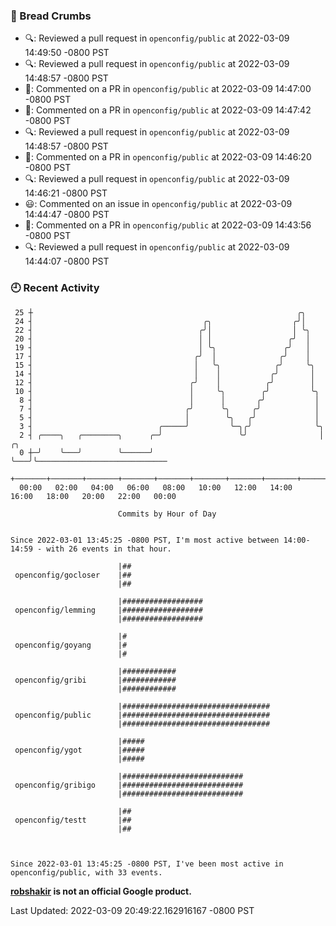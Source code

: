 ### 🍞 Bread Crumbs

 * 🔍: Reviewed a pull request in  `openconfig/public` at 2022-03-09 14:49:50 -0800 PST
 * 🔍: Reviewed a pull request in  `openconfig/public` at 2022-03-09 14:48:57 -0800 PST
 * 💬: Commented on a PR in  `openconfig/public` at 2022-03-09 14:47:00 -0800 PST
 * 💬: Commented on a PR in  `openconfig/public` at 2022-03-09 14:47:42 -0800 PST
 * 🔍: Reviewed a pull request in  `openconfig/public` at 2022-03-09 14:48:57 -0800 PST
 * 💬: Commented on a PR in  `openconfig/public` at 2022-03-09 14:46:20 -0800 PST
 * 🔍: Reviewed a pull request in  `openconfig/public` at 2022-03-09 14:46:21 -0800 PST
 * 😃: Commented on an issue in `openconfig/public` at 2022-03-09 14:44:47 -0800 PST
 * 💬: Commented on a PR in  `openconfig/public` at 2022-03-09 14:43:56 -0800 PST
 * 🔍: Reviewed a pull request in  `openconfig/public` at 2022-03-09 14:44:07 -0800 PST

### 🕘 Recent Activity
```
 25 ┼                                                           ╭╮
 24 ┤                                      ╭╮                  ╭╯│
 22 ┤                                     ╭╯│                  │ ╰╮
 20 ┤                                     │ │                 ╭╯  │
 19 ┤                                     │ ╰╮               ╭╯   │
 17 ┤                                    ╭╯  │              ╭╯    │
 15 ┤                                    │   ╰╮            ╭╯     ╰╮
 14 ┤                                    │    │           ╭╯       │
 12 ┤                                   ╭╯    │          ╭╯        │
 10 ┤                                   │     ╰╮        ╭╯         ╰╮
  8 ┤                                   │      │       ╭╯           │
  7 ┤                                  ╭╯      ╰╮     ╭╯            │
  5 ┤                                  │        ╰╮   ╭╯             │
  3 ┤                            ╭─────╯         ╰─╮╭╯              ╰╮
  2 ┤ ╭────╮   ╭────────╮      ╭─╯                 ╰╯                │   ╭╮
  0 ┼─╯    ╰───╯        ╰──────╯                                     ╰───╯╰─────────────────────────────
    +───────+───────+───────+───────+───────+───────+───────+───────+───────+───────+───────+───────+────
  00:00   02:00   04:00   06:00   08:00   10:00   12:00   14:00   16:00   18:00   20:00   22:00   00:00   

						Commits by Hour of Day


Since 2022-03-01 13:45:25 -0800 PST, I'm most active between 14:00-14:59 - with 26 events in that hour.

```



```
                        |##
 openconfig/gocloser    |##
                        |##

                        |##################
 openconfig/lemming     |##################
                        |##################

                        |#
 openconfig/goyang      |#
                        |#

                        |############
 openconfig/gribi       |############
                        |############

                        |#################################
 openconfig/public      |#################################
                        |#################################

                        |#####
 openconfig/ygot        |#####
                        |#####

                        |###########################
 openconfig/gribigo     |###########################
                        |###########################

                        |##
 openconfig/testt       |##
                        |##



Since 2022-03-01 13:45:25 -0800 PST, I've been most active in openconfig/public, with 33 events.

```
**[robshakir](mailto:robjs@google.com) is not an official Google product.**  


Last Updated: 2022-03-09 20:49:22.162916167 -0800 PST
